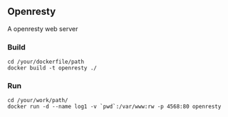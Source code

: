 ## Openresty

A openresty web server

### Build

```
cd /your/dockerfile/path
docker build -t openresty ./
```

### Run

```
cd /your/work/path/
docker run -d --name log1 -v `pwd`:/var/www:rw -p 4568:80 openresty
```